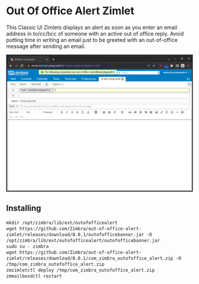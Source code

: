 # Out Of Office Alert Zimlet

This Classic UI Zimlets displays an alert as soon as you enter an email address in to/cc/bcc of someone with an active out of office reply. Avoid putting time in writing an email just to be greeted with an out-of-office message after sending an email.

![](screenshots/out-of-office-alert.png)

## Installing

```
mkdir /opt/zimbra/lib/ext/outofofficealert
wget https://github.com/Zimbra/out-of-office-alert-zimlet/releases/download/0.0.1/outofofficebanner.jar -O /opt/zimbra/lib/ext/outofofficealert/outofofficebanner.jar
sudo su - zimbra
wget https://github.com/Zimbra/out-of-office-alert-zimlet/releases/download/0.0.1/com_zimbra_outofoffice_alert.zip -O /tmp/com_zimbra_outofoffice_alert.zip
zmzimletctl deploy /tmp/com_zimbra_outofoffice_alert.zip
zmmailboxdctl restart
```
